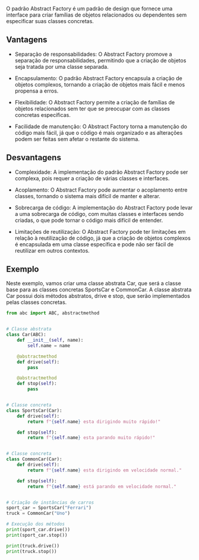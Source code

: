 O padrão Abstract Factory é um padrão de design que fornece uma interface para criar famílias de objetos relacionados ou
dependentes sem especificar suas classes concretas.

## Vantagens

- Separação de responsabilidades: O Abstract Factory promove a separação de responsabilidades, permitindo que a criação
  de objetos seja tratada por uma classe separada.

- Encapsulamento: O padrão Abstract Factory encapsula a criação de objetos complexos, tornando a criação de objetos
  mais fácil e menos propensa a erros.

- Flexibilidade: O Abstract Factory permite a criação de famílias de objetos relacionados sem ter que se preocupar com
  as classes concretas específicas.

- Facilidade de manutenção: O Abstract Factory torna a manutenção do código mais fácil, já que o código é mais
  organizado e as alterações podem ser feitas sem afetar o restante do sistema.

## Desvantagens

- Complexidade: A implementação do padrão Abstract Factory pode ser complexa, pois requer a criação de várias classes e
  interfaces.

- Acoplamento: O Abstract Factory pode aumentar o acoplamento entre classes, tornando o sistema mais difícil de manter e
  alterar.

- Sobrecarga de código: A implementação do Abstract Factory pode levar a uma sobrecarga de código, com muitas classes e
  interfaces sendo criadas, o que pode tornar o código mais difícil de entender.

- Limitações de reutilização: O Abstract Factory pode ter limitações em relação à reutilização de código, já que a
  criação de objetos complexos é encapsulada em uma classe específica e pode não ser fácil de reutilizar em outros
  contextos.

## Exemplo

Neste exemplo, vamos criar uma classe abstrata Car, que será a classe base para as classes concretas SportsCar e
CommonCar. A classe abstrata Car possui dois métodos abstratos, drive e stop, que serão implementados pelas classes
concretas.

```python
from abc import ABC, abstractmethod


# Classe abstrata
class Car(ABC):
    def __init__(self, name):
        self.name = name

    @abstractmethod
    def drive(self):
        pass

    @abstractmethod
    def stop(self):
        pass


# Classe concreta
class SportsCar(Car):
    def drive(self):
        return f"{self.name} esta dirigindo muito rápido!"

    def stop(self):
        return f"{self.name} esta parando muito rápido!"


# Classe concreta
class CommonCar(Car):
    def drive(self):
        return f"{self.name} esta dirigindo em velocidade normal."

    def stop(self):
        return f"{self.name} está parando em velocidade normal."


# Criação de instâncias de carros
sport_car = SportsCar("Ferrari")
truck = CommonCar("Uno")

# Execução dos métodos
print(sport_car.drive())
print(sport_car.stop())

print(truck.drive())
print(truck.stop())

```
